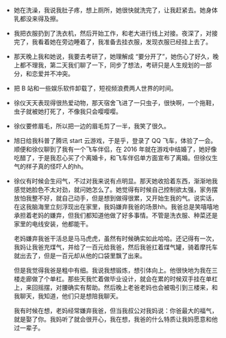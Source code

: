 - 她在洗澡，我说我肚子疼，想上厕所，她很快就洗完了，让我赶紧去。她身体乳都没来得及擦。
- 我把衣服扔到了洗衣机，然后开始工作，和老大进行线上对接。夜深了，对接完了，我看着她在旁边睡着了，我准备去挂衣服，发现衣服已经挂上去了。
- 那天晚上我和她说，我要去考研了，她理解成 “要分开了”，她伤心了好久，晚上都不理我，第二天我们聊了一下，同步了想法，考研只是人生规划的一部分，和恋爱并不冲突。
- 把 B 站和一些娱乐软件卸载了，短视频浪费两人世界的时间。
- 徐仪天天表现得很热爱动物，那天宿舍飞进了一只虫子，很快啊，一个拖鞋，虫子就被她打死了，不像我只会嘤嘤嘤。
- 徐仪要修眉毛，所以把一边的眉毛剪了一半，我笑了很久。
- 旭日给我科普了腾讯 start 云游戏，于是乎，登录了 QQ 飞车，体验了一会。顺便和徐仪聊到了我有一个飞车伴侣，在 2016 年就在游戏中结婚了，她好像吃醋了，于是我忍心买了个离婚卡，和飞车伴侣单方面宣布了离婚。但徐仪生气的样子真的怪吓人的hh。
- 徐仪有时候会生闷气，不过对我来说有点明显。那天她收拾着东西，渐渐地我感觉她脸色不太对劲，就问她怎么了。她觉得有时候自己控制欲太强，家务摆放怕我整不好，就自己动手，但是想到做得很累，又开始生我的气。说实话，在这我脑海里立刻浮现出在家里，我妈嫌弃我爸的场景hh。我爸总是笑嘻嘻地承担着老妈的嫌弃，但我们都知道他做了好多事情。不管是洗衣服、种菜还是家里的电线安装，他都能干。
  
  老妈嫌弃我爸干活总是马马虎虎，虽然有时候确实如此哈哈。还记得有一次，我妈让我爸充煤气，并给了一百元给我爸，然后我爸扛着煤气罐，骑着摩托车就出去了，但是一百元却从他的口袋里飘了出来。
  
  但是我觉得我爸是粗中有细。我说我想锻炼，想引体向上。他很快地为我在三楼走廊做了个单杠。那些天我忙着做毕业设计，就会在累的时候双手挂在单杠上，来回摇摆，对腰确实有帮助。然后晚上老爸老妈也会被吸引到三楼来，和我聊天，我知道，他们只是想陪我聊天。
  
  我有时候在想，老妈经常嫌弃我爸，但当我叔公对我妈说：你爸最大的福气，就是娶了你。我妈听了就会很开心，我在想，我爸的什么特质让我妈愿意和他过一辈子。
